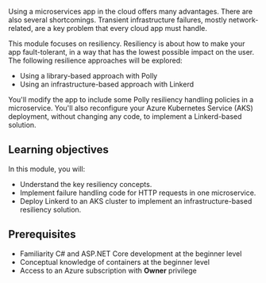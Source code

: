 Using a microservices app in the cloud offers many advantages. There are also several shortcomings. Transient infrastructure failures, mostly network-related, are a key problem that every cloud app must handle.

This module focuses on resiliency. Resiliency is about how to make your app fault-tolerant, in a way that has the lowest possible impact on the user. The following resilience approaches will be explored:

* Using a library-based approach with Polly
* Using an infrastructure-based approach with Linkerd

You'll modify the app to include some Polly resiliency handling policies in a microservice. You'll also reconfigure your Azure Kubernetes Service (AKS) deployment, without changing any code, to implement a Linkerd-based solution.

## Learning objectives

In this module, you will:

* Understand the key resiliency concepts.
* Implement failure handling code for HTTP requests in one microservice.
* Deploy Linkerd to an AKS cluster to implement an infrastructure-based resiliency solution.

## Prerequisites

* Familiarity C# and ASP.NET Core development at the beginner level
* Conceptual knowledge of containers at the beginner level
* Access to an Azure subscription with **Owner** privilege
